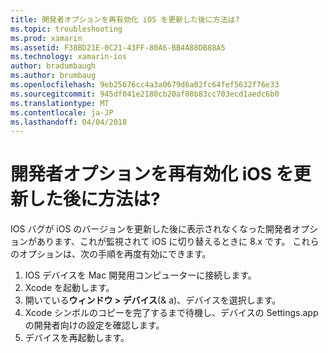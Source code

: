 ```yaml
---
title: 開発者オプションを再有効化 iOS を更新した後に方法は?
ms.topic: troubleshooting
ms.prod: xamarin
ms.assetid: F38BD21E-0C21-43FF-80A6-BB4A88DB88A5
ms.technology: xamarin-ios
author: bradumbaugh
ms.author: brumbaug
ms.openlocfilehash: 9eb25676cc4a3a0679d6a02fc64fef5632f76e33
ms.sourcegitcommit: 945df041e2180cb20af08b83cc703ecd1aedc6b0
ms.translationtype: MT
ms.contentlocale: ja-JP
ms.lasthandoff: 04/04/2018
---
```

# <a name="how-can-i-reenable-developer-options-after-updating-ios"></a>開発者オプションを再有効化 iOS を更新した後に方法は?

IOS バグが iOS のバージョンを更新した後に表示されなくなった開発者オプションがあります、これが監視されて iOS に切り替えるときに 8.x です。 これらのオプションは、次の手順を再度有効にできます。

1. IOS デバイスを Mac 開発用コンピューターに接続します。
2. Xcode を起動します。
3. 開いている**ウィンドウ > デバイス**(& a)、デバイスを選択します。
4. Xcode シンボルのコピーを完了するまで待機し、デバイスの Settings.app の開発者向けの設定を確認します。
5. デバイスを再起動します。
